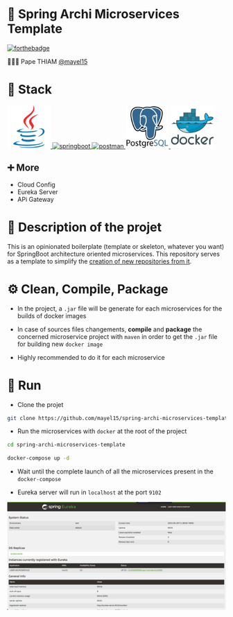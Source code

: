 # 🩻 Spring Archi Microservices Template

[![forthebadge](http://forthebadge.com/images/badges/built-with-love.svg)](https://github.com/mayel15/spring-archi-microservices-template)

👨🏾‍💻 Pape THIAM [@mayel15](https://github.com/mayel15)

# 🧰 Stack

<a href="https://www.java.com" target="_blank" rel="noreferrer"> <img src="https://raw.githubusercontent.com/devicons/devicon/master/icons/java/java-original.svg" alt="java" width="100" height="100"/> </a> <a href="https://docs.spring.io/spring-boot/docs/current/reference/htmlsingle/" target="_blank" rel="noreferrer"> <img src="https://imgs.search.brave.com/oTzlZ5o5m_C3Bn4S6L-2Pv6f6xuJJo8bD39DgWJZaDg/rs:fit:500:0:0/g:ce/aHR0cHM6Ly9jZG4t/aW1hZ2VzLTEubWVk/aXVtLmNvbS9tYXgv/ODAwLzEqZ3hYTE1J/dUpESENIN2Z3SWdF/UDFjZy5wbmc" alt="springboot" width="175" height="100"/> </a> <a href="https://postman.com" target="_blank" rel="noreferrer"> <img src="https://www.vectorlogo.zone/logos/getpostman/getpostman-icon.svg" alt="postman" width="100" height="100"/> </a> <a href="https://www.postgresql.org" target="_blank" rel="noreferrer"> <img src="https://raw.githubusercontent.com/devicons/devicon/master/icons/postgresql/postgresql-original-wordmark.svg" alt="postgresql" width="100" height="100"/> </a> </a> <a href="https://www.docker.com/" target="_blank" rel="noreferrer"> <img src="https://raw.githubusercontent.com/devicons/devicon/master/icons/docker/docker-original-wordmark.svg" alt="docker" width="100" height="100"/> </a>

## ➕ More

- Cloud Config
- Eureka Server
- APi Gateway

# 📄 Description of the projet

This is an opinionated boilerplate (template or skeleton, whatever you want) for SpringBoot architecture oriented microservices. This repository serves as a template to simplify the [creation of new repositories from it](https://docs.github.com/en/repositories/creating-and-managing-repositories/creating-a-repository-from-a-template).

# ⚙️ Clean, Compile, Package

- In the project, a `.jar` file will be generate for each microservices for the builds of docker images

- In case of sources files changements, **compile** and **package** the concerned microservice project with `maven` in order to get the `.jar` file for building new `docker image`

- Highly recommended to do it for each microservice

# 🚀 Run

- Clone the projet

```sh
git clone https://github.com/mayel15/spring-archi-microservices-template.git
```

- Run the microservices with `docker` at the root of the project

```sh
cd spring-archi-microservices-template
```

```sh
docker-compose up -d
```

- Wait until the complete launch of all the microservices present in the `docker-compose`

- Eureka server will run in `localhost` at the port `9102`

![alt text](readme-images/eureka-server-overview.png)
